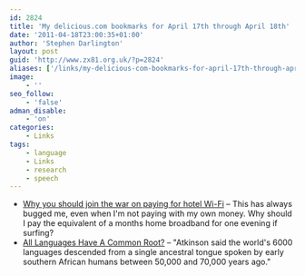 ```yaml
---
id: 2824
title: 'My delicious.com bookmarks for April 17th through April 18th'
date: '2011-04-18T23:00:35+01:00'
author: 'Stephen Darlington'
layout: post
guid: 'http://www.zx81.org.uk/?p=2824'
aliases: ['/links/my-delicious-com-bookmarks-for-april-17th-through-april-18th.html']
image:
    - ''
seo_follow:
    - 'false'
adman_disable:
    - 'on'
categories:
    - Links
tags:
    - language
    - Links
    - research
    - speech
---
```


- [Why you should join the war on paying for hotel Wi-Fi](http://www.wired.co.uk/news/archive/2011-04/6/why-you-should-join-the-war-on-paying-for-hotel-wi-fi) – This has always bugged me, even when I'm not paying with my own money. Why should I pay the equivalent of a months home broadband for one evening if surfing?
- [All Languages Have A Common Root?](http://i.stuff.co.nz/science/4891397/Kiwi-discovers-mother-of-language) – "Atkinson said the world's 6000 languages descended from a single ancestral tongue spoken by early southern African humans between 50,000 and 70,000 years ago."